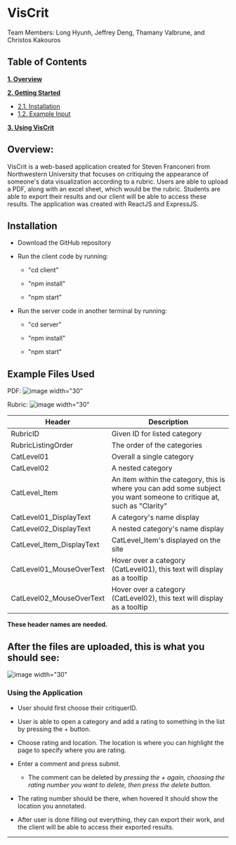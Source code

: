 # VisCrit

Team Members: Long Hyunh, Jeffrey Deng, Thamany Valbrune, and Christos Kakouros
## Table of Contents

**[1. Overview ](#heading--1)**

**[2. Getting Started ](#heading--2)**
  * [2.1. Installation ](#heading--2)
  * [1.2. Example Input ](#heading--1-2)

**[3. Using VisCrit ](#heading--3)**


## Overview: <a name="heading--1"/>

VisCrit is a web-based application created for Steven Franconeri from Northwestern University that focuses on critiquing the appearance of someone's data visualization according to a rubric. Users are able to upload a PDF, along with an excel sheet, which would be the rubric. Students are able to export their results and our client will be able to access these results. The application was created with ReactJS and ExpressJS.

## Installation <a name="heading--2"/>

* Download the GitHub repository

* Run the client code by running:

  * "cd client"

  * "npm install"

  * "npm start" 

* Run the server code in another terminal by running:

  * "cd server"

  * "npm install"

  * "npm start"

## Example Files Used <a name="heading--1-2"/>
PDF:
![image width="30"](https://github.com/longy2k/VisCrit/assets/90154619/95ff538a-9a00-4129-976c-40d7c485650b)

Rubric:
![image width="30"](https://github.com/longy2k/VisCrit/assets/90154619/b5b66cd5-5ded-4e98-af40-70abe2689b71)

| Header | Description |
| --- | --- |
| RubricID | Given ID for listed category |
| RubricListingOrder | The order of the categories |
| CatLevel01 | Overall a single category |
| CatLevel02  | A nested category |
| CatLevel_Item | An item within the category, this is where you can add some subject you want someone to critique at, such as "Clarity" |
| CatLevel01_DisplayText | A category's name display |
| CatLevel02_DisplayText | A nested category's name display |
| CatLevel_Item_DisplayText | CatLevel_Item's displayed on the site |
| CatLevel01_MouseOverText | Hover over a category (CatLevel01), this text will display as a tooltip |
| CatLevel02_MouseOverText | Hover over a category (CatLevel02), this text will display as a tooltip |

**These header names are needed.**

## After the files are uploaded, this is what you should see:
![image width="30"](https://github.com/longy2k/VisCrit/assets/90154619/758931af-ee00-449f-983f-06153fbe360c)

### Using the Application <a name="heading--3"/> 

* User should first choose their critiquerID.

* User is able to open a category and add a rating to something in the list by pressing the + button. 

* Choose rating and location. The location is where you can highlight the page to specify where you are rating. 

* Enter a comment and press submit. 
  * The comment can be deleted by *pressing the + again, choosing the rating number you want to delete, then press the delete button.* 

* The rating number should be there, when hovered it should show the location you annotated.

* After user is done filling out everything, they can export their work, and the client will be able to access their exported results. 



--------
